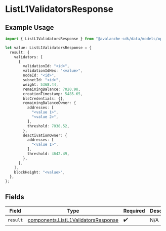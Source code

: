 # ListL1ValidatorsResponse

## Example Usage

```typescript
import { ListL1ValidatorsResponse } from "@avalanche-sdk/data/models/operations";

let value: ListL1ValidatorsResponse = {
  result: {
    validators: [
      {
        validationId: "<id>",
        validationIdHex: "<value>",
        nodeId: "<id>",
        subnetId: "<id>",
        weight: 5368.44,
        remainingBalance: 7020.98,
        creationTimestamp: 5485.65,
        blsCredentials: {},
        remainingBalanceOwner: {
          addresses: [
            "<value 1>",
            "<value 2>",
          ],
          threshold: 7038.52,
        },
        deactivationOwner: {
          addresses: [
            "<value 1>",
          ],
          threshold: 4642.49,
        },
      },
    ],
    blockHeight: "<value>",
  },
};
```

## Fields

| Field                                                                                      | Type                                                                                       | Required                                                                                   | Description                                                                                |
| ------------------------------------------------------------------------------------------ | ------------------------------------------------------------------------------------------ | ------------------------------------------------------------------------------------------ | ------------------------------------------------------------------------------------------ |
| `result`                                                                                   | [components.ListL1ValidatorsResponse](../../models/components/listl1validatorsresponse.md) | :heavy_check_mark:                                                                         | N/A                                                                                        |